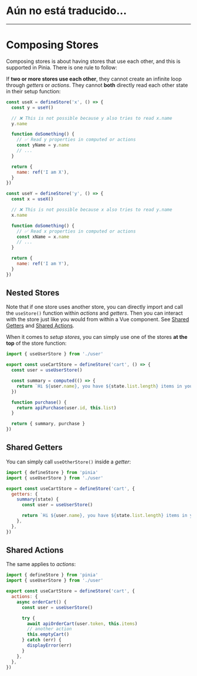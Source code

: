 # Aún no está traducido...
---

# Composing Stores

Composing stores is about having stores that use each other, and this is supported in Pinia. There is one rule to follow:

If **two or more stores use each other**, they cannot create an infinite loop through _getters_ or _actions_. They cannot **both** directly read each other state in their setup function:

```js
const useX = defineStore('x', () => {
  const y = useY()

  // ❌ This is not possible because y also tries to read x.name
  y.name

  function doSomething() {
    // ✅ Read y properties in computed or actions
    const yName = y.name
    // ...
  }

  return {
    name: ref('I am X'),
  }
})

const useY = defineStore('y', () => {
  const x = useX()

  // ❌ This is not possible because x also tries to read y.name
  x.name

  function doSomething() {
    // ✅ Read x properties in computed or actions
    const xName = x.name
    // ...
  }

  return {
    name: ref('I am Y'),
  }
})
```

## Nested Stores

Note that if one store uses another store, you can directly import and call the `useStore()` function within _actions_ and _getters_. Then you can interact with the store just like you would from within a Vue component. See [Shared Getters](#shared-getters) and [Shared Actions](#shared-actions).

When it comes to _setup stores_, you can simply use one of the stores **at the top** of the store function:

```ts
import { useUserStore } from './user'

export const useCartStore = defineStore('cart', () => {
  const user = useUserStore()

  const summary = computed(() => {
    return `Hi ${user.name}, you have ${state.list.length} items in your cart. It costs ${state.price}.`
  })

  function purchase() {
    return apiPurchase(user.id, this.list)
  }

  return { summary, purchase }
})
```

## Shared Getters

You can simply call `useOtherStore()` inside a _getter_:

```js
import { defineStore } from 'pinia'
import { useUserStore } from './user'

export const useCartStore = defineStore('cart', {
  getters: {
    summary(state) {
      const user = useUserStore()

      return `Hi ${user.name}, you have ${state.list.length} items in your cart. It costs ${state.price}.`
    },
  },
})
```

## Shared Actions

The same applies to _actions_:

```js
import { defineStore } from 'pinia'
import { useUserStore } from './user'

export const useCartStore = defineStore('cart', {
  actions: {
    async orderCart() {
      const user = useUserStore()

      try {
        await apiOrderCart(user.token, this.items)
        // another action
        this.emptyCart()
      } catch (err) {
        displayError(err)
      }
    },
  },
})
```
